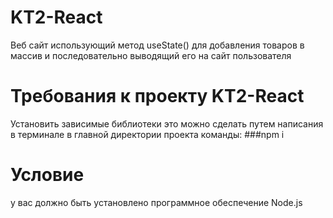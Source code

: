 # KT2-React
Веб сайт использующий метод useState() для добавления товаров в массив и последовательно выводящий его на сайт пользователя 

# Требования к проекту KT2-React
Установить зависимые библиотеки
это можно сделать путем написания в терминале в главной директории проекта команды: 
###npm i

# Условие
у вас должно быть установлено программное обеспечение Node.js 
